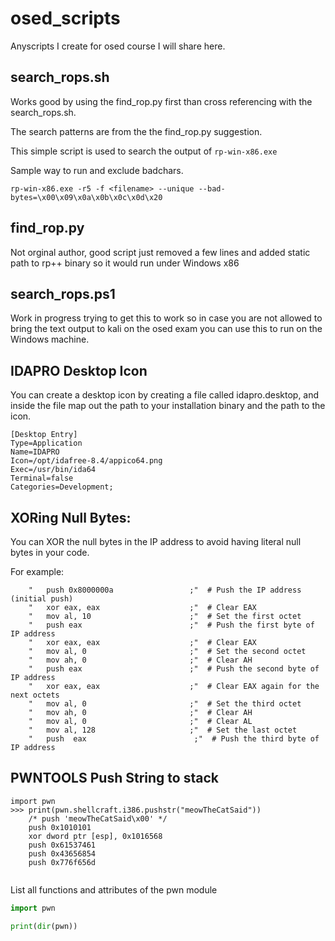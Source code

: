 # osed_scripts
Anyscripts I create for osed course I will share here.


## search_rops.sh

Works good by using the find_rop.py first than cross referencing with the search_rops.sh.

The search patterns are from the the find_rop.py suggestion.

This simple script is used to search the output of `rp-win-x86.exe`

Sample way to run and exclude badchars.
```
rp-win-x86.exe -r5 -f <filename> --unique --bad-bytes=\x00\x09\x0a\x0b\x0c\x0d\x20
```

## find_rop.py

Not orginal author, good script just removed a few lines and added static path to rp++ binary so it would run under Windows x86


## search_rops.ps1

Work in progress trying to get this to work so in case you are not allowed to bring the text output to kali on the osed exam you can use this to run on the Windows machine.


## IDAPRO Desktop Icon
You can create a desktop icon by creating a file called idapro.desktop, and inside the file map out the path to your installation binary and the path to the icon.

```
[Desktop Entry]
Type=Application
Name=IDAPRO
Icon=/opt/idafree-8.4/appico64.png
Exec=/usr/bin/ida64
Terminal=false
Categories=Development;
```


## XORing Null Bytes:

You can XOR the null bytes in the IP address to avoid having literal null bytes in your code. 

For example:
```
    "   push 0x8000000a                 ;"  # Push the IP address (initial push)
    "   xor eax, eax                    ;"  # Clear EAX
    "   mov al, 10                      ;"  # Set the first octet
    "   push eax                        ;"  # Push the first byte of IP address
    "   xor eax, eax                    ;"  # Clear EAX
    "   mov al, 0                       ;"  # Set the second octet
    "   mov ah, 0                       ;"  # Clear AH
    "   push eax                        ;"  # Push the second byte of IP address
    "   xor eax, eax                    ;"  # Clear EAX again for the next octets
    "   mov al, 0                       ;"  # Set the third octet
    "   mov ah, 0                       ;"  # Clear AH
    "   mov al, 0                       ;"  # Clear AL
    "   mov al, 128                     ;"  # Set the last octet
    "   push  eax                        ;"  # Push the third byte of IP address
```


## PWNTOOLS Push String to stack

```
import pwn
>>> print(pwn.shellcraft.i386.pushstr("meowTheCatSaid"))
    /* push 'meowTheCatSaid\x00' */
    push 0x1010101
    xor dword ptr [esp], 0x1016568
    push 0x61537461
    push 0x43656854
    push 0x776f656d


```
List all functions and attributes of the pwn module

``` python
import pwn

print(dir(pwn))
```

